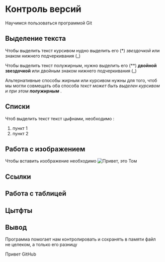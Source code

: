 # Контроль версий

Научимся пользоваться программой Git 

## Выделение текста
Чтобы выделить текст курсивом нудно выделить его (*) *звездочкой* или знаком нижнего подчеркивания (_)

Чтобы выделить текст полужирным, нужно выделить его (**) **двойной звездочкой** или двойным знаком нижнего подчеркивания (_)

Альтернативные способы жирным или курсивом нужны для того, чтоб мы могли совмещать оба способа _текст может быть выделен курсивом и при этом **полужирным**_ .

## Списки

Чтоб выделить текст текст цыфнами, необходимо :
1. пункт 1
2. пункт 2

## Работа с изображением

 Чтобы вставить изображение необходимо ![Привет, это Том](i.webp)
  
## Ссылки 

## Работа с таблицей

## Цытфты

## Вывод

Программа помогает нам контролировать и сохранять в памяти файл не целеком, а только его разницу 

Привет GitHub
